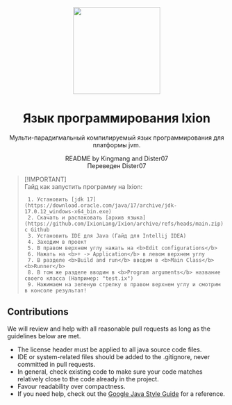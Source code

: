<div align="center">
  <img src="https://github.com/IxionLang/Ixion/blob/main/assets/icon.png" width="200">

<h1>Язык программирования Ixion</h1>
Мульти-парадигмальный компилируемый язык программирования для платформы jvm.

README by Kingmang and Dister07\
    Переведен Dister07
</div>

> [!IMPORTANT] \
> Гайд как запустить программу на Ixion:
> ```
>  1. Установить [jdk 17](https://download.oracle.com/java/17/archive/jdk-17.0.12_windows-x64_bin.exe)
>  2. Скачать и распаковать [архив языка](https://github.com/IxionLang/Ixion/archive/refs/heads/main.zip) с Github
>  3. Установить IDE для Java (Гайд для Intellij IDEA)
>  4. Заходим в проект
>  5. В правом верхнем углу нажать на <b>Edit configurations</b>
>  6. Нажать на <b>+ -> Application</b> в левом верхнем углу 
>  7. В разделе <b>Build and run</b> вводим в <b>Main Class</b> <b>Runner</b>
>  8. В том же разделе вводим в <b>Program arguments</b> название своего класса (Например: "test.ix")
>  9. Нажимаем на зеленую стрелку в правом верхнем углу и смотрим в консоле результат!
> ```

## Contributions
We will review and help with all reasonable pull requests as long as the guidelines below are met.

- The license header must be applied to all java source code files.
- IDE or system-related files should be added to the .gitignore, never committed in pull requests.
- In general, check existing code to make sure your code matches relatively close to the code already in the project.
- Favour readability over compactness.
- If you need help, check out the [Google Java Style Guide](https://google.github.io/styleguide/javaguide.html) for a reference.

